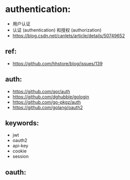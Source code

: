 
# authentication:

- 用户认证
- 认证 (authentication) 和授权 (authorization) 
- https://blog.csdn.net/canlets/article/details/50749652


## ref: 

- https://github.com/hhstore/blog/issues/139


## auth:

- https://github.com/qor/auth
- https://github.com/dghubble/gologin
- https://github.com/go-pkgz/auth
- https://github.com/golang/oauth2


## keywords:

- jwt
- oauth2
- api-key
- cookie
- session




## oauth:


